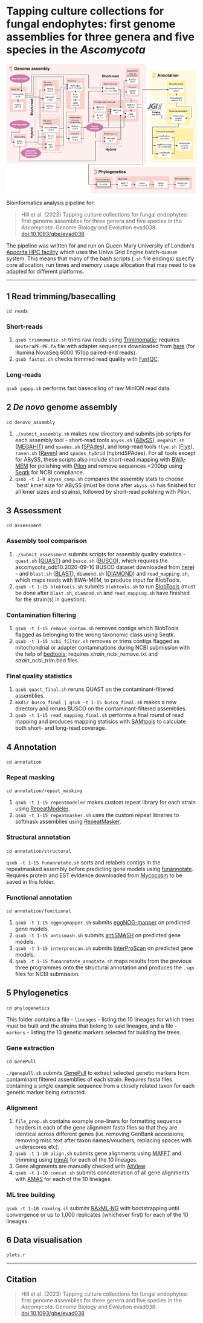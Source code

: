 # Tapping culture collections for fungal endophytes: first genome assemblies for three genera and five species in the *Ascomycota*
 
![Pipeline workflow](pipeline.png)

Bioinformatics analysis pipeline for:
>Hill et al. (2023) Tapping culture collections for fungal endophytes: first genome assemblies for three genera and five species in the *Ascomycota*. Genome Biology and Evolution evad038. [doi:10.1093/gbe/evad038](https://doi.org/10.1093/gbe/evad038)

The pipeline was written for and run on Queen Mary University of London's [Apocrita HPC facility](http://doi.org/10.5281/zenodo.438045) which uses the Univa Grid Engine batch-queue system. This means that many of the bash scripts (`.sh` file endings) specify core allocation, run times and memory usage allocation that may need to be adapted for different platforms.

---

## 1 Read trimming/basecalling

`cd reads`

### Short-reads

1. `qsub trimmomatic.sh` trims raw reads using [Trimmomatic](http://www.usadellab.org/cms/?page=trimmomatic); requires `NexteraPE-PE.fa` file with adapter sequences downloaded from [here](https://github.com/timflutre/trimmomatic/blob/master/adapters/NexteraPE-PE.fa) (for Illumina NovaSeq 6000 151bp paired-end reads).
2. `qsub fastqc.sh` checks trimmed read quality with [FastQC](https://www.bioinformatics.babraham.ac.uk/projects/fastqc/).

### Long-reads

`qsub guppy.sh` performs fast basecalling of raw MinION read data.

## 2 *De novo* genome assembly

`cd denovo_assembly`

1. `./submit_assembly.sh` makes new directory and submits job scripts for each assembly tool - short-read tools `abyss.sh` ([ABySS](https://github.com/bcgsc/abyss)), `megahit.sh` ([MEGAHIT](https://github.com/voutcn/megahit)) and `spades.sh` ([SPAdes](https://github.com/ablab/spades)), and long-read tools `flye.sh` ([Flye](https://github.com/fenderglass/Flye)), `raven.sh` ([Raven](https://github.com/lbcb-sci/raven)) and `spades_hybrid` (hybridSPAdes). For all tools except for ABySS, these scripts also include short-read mapping with [BWA-MEM](https://github.com/lh3/bwa) for polishing with [Pilon](https://github.com/broadinstitute/pilon) and remove sequences <200bp using [Seqtk](https://github.com/lh3/seqtk) for NCBI compliance.
2. `qsub -t 1-8 abyss_comp.sh` compares the assembly stats to choose 'best' kmer size for ABySS (must be done after `abyss.sh` has finished for all kmer sizes and strains), followed by short-read polishing with Pilon.


## 3 Assessment

`cd assessment`

### Assembly tool comparison

1. `./submit_assessment` submits scripts for assembly quality statistics - `quast.sh` ([QUAST](https://github.com/ablab/quast)) and `busco.sh` ([BUSCO](https://busco.ezlab.org/)), which requires the ascomycota_odb10.2020-09-10 BUSCO dataset downloaded from [here](https://busco-data.ezlab.org/v4/data/lineages/)) - and `blast.sh` ([BLAST](https://blast.ncbi.nlm.nih.gov/Blast.cgi)), `diamond.sh` ([DIAMOND](https://github.com/bbuchfink/diamond)) and `read_mapping.sh`, which maps reads with BWA-MEM, to produce input for BlobTools.
2. `qsub -t 1-15 blobtools.sh` submits `blobtools.sh` to run [BlobTools](https://github.com/DRL/blobtools) (must be done after `blast.sh`, `diamond.sh` and `read_mapping.sh` have finished for the strain(s) in question).

### Contamination filtering

1. `qsub -t 1-15 remove_contam.sh` removes contigs which BlobTools flagged as belonging to the wrong taxonomic class using Seqtk.
2. `qsub -t 1-15 ncbi_filter.sh` removes or trims contigs flagged as mitochondrial or adapter contaminations during NCBI submission with the help of [bedtools](https://bedtools.readthedocs.io/en/latest/); requires *strain*_ncbi_remove.txt and *strain*_ncbi_trim.bed files.

### Final quality statistics

1. `qsub quast_final.sh` reruns QUAST on the contaminant-filtered assemblies.
2. `mkdir busco_final | qsub -t 1-15 busco_final.sh` makes a new directory and reruns BUSCO on the contaminant-filtered assemblies.
3. `qsub -t 1-15 read_mapping_final.sh` performs a final round of read mapping and produces mapping statisics with [SAMtools](http://www.htslib.org/) to calculate both short- and long-read coverage.


## 4 Annotation

`cd annotation`

### Repeat masking

`cd annotation/repeat_masking`

1. `qsub -t 1-15 repeatmodeler` makes custom repeat library for each strain using [RepeatModeler](https://www.repeatmasker.org/RepeatModeler/).
2. `qsub -t 1-15 repeatmasker.sh` uses the custom repeat libraries to softmask assemblies using [RepeatMasker](https://www.repeatmasker.org/RepeatMasker/).

### Structural annotation

`cd annotation/structural`

`qsub -t 1-15 funannotate.sh` sorts and relabels contigs in the repeatmasked assembly before predicting gene models using [funannotate](https://github.com/nextgenusfs/funannotate). Requires protein and EST evidence downloaded from [Mycocosm](https://mycocosm.jgi.doe.gov/mycocosm/home) to be saved in this folder.

### Functional annotation

`cd annotation/functional`

1. `qsub -t 1-15 eggnogmapper.sh` submits [eggNOG-mapper](https://github.com/eggnogdb/eggnog-mapper) on predicted gene models.
2. `qsub -t 1-15 antismash.sh` submits [antiSMASH](https://github.com/antismash/antismash) on predicted gene models.
3. `qsub -t 1-15 interproscan.sh` submits [InterProScan](https://github.com/ebi-pf-team/interproscan) on predicted gene models.
4. `qsub -t 1-15 funannotate_annotate.sh` maps results from the previous three programmes onto the structural annotation and produces the `.sqn` files for NCBI submission.

## 5 Phylogenetics

`cd phylogenetics`

This folder contains a file - `lineages` - listing the 10 lineages for which trees must be built and the strains that belong to said lineages, and a file - `markers` - listing the 13 genetic markers selected for building the trees.

### Gene extraction

`cd GenePull`

`./genepull.sh` submits [GenePull](https://github.com/Rowena-h/MiscGenomicsTools/tree/main/GenePull) to extract selected genetic markers from contaminant filtered assemblies of each strain. Requires fasta files containing a single example sequence from a closely related taxon for each genetic marker being extracted.

### Alignment

1. `file_prep.sh` contains example one-liners for formatting sequence headers in each of the gene alignment fasta files so that they are identical across different genes (i.e. removing GenBank accessions; removing misc text after taxon names/vouchers; replacing spaces with underscores etc).
2. `qsub -t 1-10 align.sh` submits gene alignments using [MAFFT](https://github.com/GSLBiotech/mafft) and trimming using [trimAl](https://github.com/inab/trimal) for each of the 10 lineages.
3. Gene alignments are manually checked with [AliView](https://github.com/AliView/AliView).
4. `qsub -t 1-10 concat.sh` submits concatenation of all gene alignments with [AMAS](https://github.com/marekborowiec/AMAS) for each of the 10 lineages.

### ML tree building

`qsub -t 1-10 raxmlng.sh` submits [RAxML-NG](https://github.com/amkozlov/raxml-ng) with bootstrapping until convergence or up to 1,000 replicates (whichever first) for each of the 10 lineages.

## 6 Data visualisation

`plots.r`

---

## Citation

>Hill et al. (2023) Tapping culture collections for fungal endophytes: first genome assemblies for three genera and five species in the *Ascomycota*. Genome Biology and Evolution evad038. [doi:10.1093/gbe/evad038](https://doi.org/10.1093/gbe/evad038)
